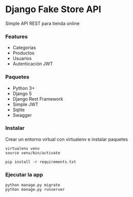 # Django Fake Store API

Simple API REST para tienda online

### Features

* Categorias
* Productos
* Usuarios
* Autenticación JWT

### Paquetes

* Python 3+
* Django 5
* Django Rest Framework
* Simple JWT
* Sqlite
* Swagger

### Instalar

Crear un entorno virtual con virtualenv e instalar paquetes

```
virtualenv venv
source venv/bin/activate

pip install -r requirements.txt
```

### Ejecutar la app

```
python manage.py migrate
python manage.py runserver
```

